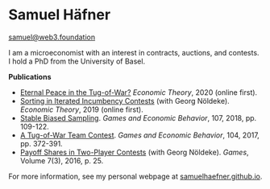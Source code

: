 # Samuel Häfner

samuel@web3.foundation

I am a microeconomist with an interest in contracts, auctions, and contests. I hold a PhD from the University of Basel. 

**Publications** 

* [Eternal Peace in the Tug-of-War?](https://doi.org/10.1007/s00199-020-01287-9)&nbsp;*Economic Theory*, 2020 (online first).
* [Sorting in Iterated Incumbency Contests](https://doi.org/10.1007/s00199-019-01205-8) (with Georg Nöldeke). *Economic Theory*, 2019 (online first).
* [Stable Biased Sampling](https://doi.org/10.1016/j.geb.2017.11.006). *Games and Economic Behavior*, 107, 2018, pp. 109-122.
* [A Tug-of-War Team Contest](https://doi.org/10.1016/j.geb.2017.04.013). *Games and Economic Behavior*, 104, 2017, pp. 372-391.
* [Payoff Shares in Two-Player Contests](http://www.mdpi.com/2073-4336/7/3/25/pdf) (with Georg Nöldeke). *Games*, Volume 7(3), 2016, p. 25.

For more information, see my personal webpage at [samuelhaefner.github.io](https://samuelhaefner.github.io).
